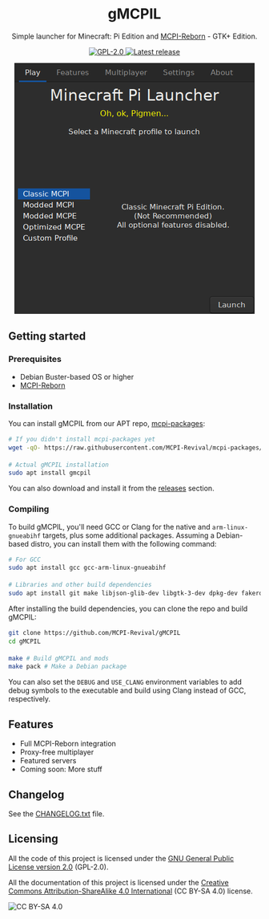 <h1 align="center">gMCPIL</h1>
<p align="center">
	Simple launcher for Minecraft: Pi Edition and <a href="https://gitea.thebrokenrail.com/TheBrokenRail/minecraft-pi-reborn/">MCPI-Reborn</a> - GTK+ Edition.
</p>
<p align="center">
	<a href="https://github.com/MCPI-Revival/gMCPIL/blob/master/LICENSE">
		<img src="https://img.shields.io/github/license/MCPI-Devs/MCPIL?label=License" alt="GPL-2.0"></img>
	</a>
	<a href="https://github.com/MCPI-Revival/gMCPIL/releases/latest">
		<img src="https://img.shields.io/github/v/release/MCPI-Revival/gMCPIL" alt="Latest release"></img>
	</a>
</p>


<p align="center">
	<img src="https://raw.githubusercontent.com/MCPI-Revival/gMCPIL/master/screenshot.png" alt="screenshot"></img>
</p>

## Getting started
### Prerequisites
 + Debian Buster-based OS or higher
 + [MCPI-Reborn](https://gitea.thebrokenrail.com/TheBrokenRail/minecraft-pi-reborn)

### Installation
You can install gMCPIL from our APT repo, [mcpi-packages](https://github.com/MCPI-Revival/mcpi-packages):
```sh
# If you didn't install mcpi-packages yet
wget -qO- https://raw.githubusercontent.com/MCPI-Revival/mcpi-packages/master/install.sh | bash

# Actual gMCPIL installation
sudo apt install gmcpil
```

You can also download and install it from the [releases](https://github.com/MCPI-Revival/gMCPIL/releases) section.

### Compiling
To build gMCPIL, you'll need GCC or Clang for the native and `arm-linux-gnueabihf` targets, plus some additional packages.
Assuming a Debian-based distro, you can install them with the following command:
```sh
# For GCC
sudo apt install gcc gcc-arm-linux-gnueabihf

# Libraries and other build dependencies
sudo apt install git make libjson-glib-dev libgtk-3-dev dpkg-dev fakeroot
```

After installing the build dependencies, you can clone the repo and build gMCPIL:
```sh
git clone https://github.com/MCPI-Revival/gMCPIL
cd gMCPIL

make # Build gMCPIL and mods
make pack # Make a Debian package
```

You can also set the `DEBUG` and `USE_CLANG` environment variables to add debug symbols to the executable
and build using Clang instead of GCC, respectively.

## Features
 + Full MCPI-Reborn integration
 + Proxy-free multiplayer
 + Featured servers
 + Coming soon: More stuff

## Changelog
See the [CHANGELOG.txt](https://github.com/MCPI-Revival/gMCPIL/blob/master/res/doc/gmcpil/CHANGELOG.txt) file.

## Licensing
All the code of this project is licensed under the [GNU General Public License version 2.0](https://github.com/Alvarito050506/MCPIL/blob/master/LICENSE) (GPL-2.0).

All the documentation of this project is licensed under the [Creative Commons Attribution-ShareAlike 4.0 International](https://creativecommons.org/licenses/by-sa/4.0/) (CC BY-SA 4.0) license.

![CC BY-SA 4.0](https://i.creativecommons.org/l/by-sa/4.0/88x31.png)
